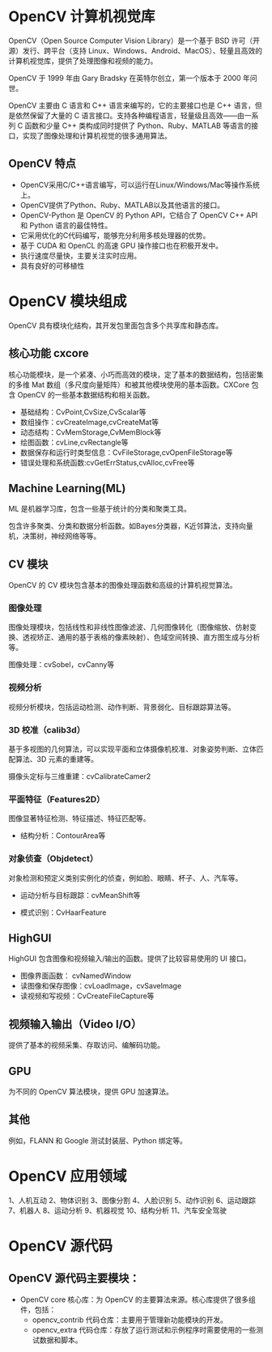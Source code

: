 # OpenCV 计算机视觉库

OpenCV（Open Source Computer Vision Library）是一个基于 BSD 许可（开源）发行、跨平台（支持 Linux、Windows、Android、MacOS）、轻量且高效的计算机视觉库，提供了处理图像和视频的能力。

OpenCV 于 1999 年由 Gary Bradsky 在英特尔创立，第一个版本于 2000 年问世。

OpenCV 主要由 C 语言和 C++ 语言来编写的，它的主要接口也是 C++ 语言，但是依然保留了大量的 C 语言接口。支持各种编程语言，轻量级且高效——由一系列 C 函数和少量 C++ 类构成同时提供了 Python、Ruby、MATLAB 等语言的接口，实现了图像处理和计算机视觉的很多通用算法。



## OpenCV 特点

- OpenCV采用C/C++语言编写，可以运行在Linux/Windows/Mac等操作系统上。
- OpenCV提供了Python、Ruby、MATLAB以及其他语言的接口。
- OpenCV-Python 是 OpenCV 的 Python API，它结合了 OpenCV C++ API 和 Python 语言的最佳特性。
- 它采用优化的C代码编写，能够充分利用多核处理器的优势。
- 基于 CUDA 和 OpenCL 的高速 GPU 操作接口也在积极开发中。
- 执行速度尽量快，主要关注实时应用。
- 具有良好的可移植性



# OpenCV 模块组成

OpenCV 具有模块化结构，其开发包里面包含多个共享库和静态库。

## 核心功能 cxcore

核心功能模块，是一个紧凑、小巧而高效的模块，定了基本的数据结构，包括密集的多维 Mat 数组（多尺度向量矩阵）和被其他模块使用的基本函数。CXCore 包含 OpenCV 的一些基本数据结构和相关函数。

- 基础结构：CvPoint,CvSize,CvScalar等
- 数组操作：cvCreateImage,cvCreateMat等
- 动态结构：CvMemStorage,CvMemBlock等
- 绘图函数：cvLine,cvRectangle等
- 数据保存和运行时类型信息：CvFileStorage,cvOpenFileStorage等
- 错误处理和系统函数:cvGetErrStatus,cvAlloc,cvFree等

## Machine Learning(ML)

ML 是机器学习库，包含一些基于统计的分类和聚类工具。

包含许多聚类、分类和数据分析函数。如Bayes分类器，K近邻算法，支持向量机，决策树，神经网络等等。

## CV 模块

OpenCV 的 CV 模块包含基本的图像处理函数和高级的计算机视觉算法。

### 图像处理

图像处理模块，包括线性和非线性图像滤波、几何图像转化（图像缩放、仿射变换、透视矫正、通用的基于表格的像素映射）、色域空间转换、直方图生成与分析等。

图像处理：cvSobel，cvCanny等

### 视频分析

视频分析模块，包括运动检测、动作判断、背景弱化、目标跟踪算法等。

### 3D 校准（calib3d）

基于多视图的几何算法，可以实现平面和立体摄像机校准、对象姿势判断、立体匹配算法、3D  元素的重建等。

摄像头定标与三维重建：cvCalibrateCamer2

### 平面特征（Features2D）

图像显著特征检测、特征描述、特征匹配等。

- 结构分析：ContourArea等

### 对象侦查（Objdetect）

对象检测和预定义类别实例化的侦查，例如脸、眼睛、杯子、人、汽车等。

- 运动分析与目标跟踪：cvMeanShift等

- 模式识别：CvHaarFeature

## HighGUI 

HighGUI 包含图像和视频输入/输出的函数。提供了比较容易使用的 UI 接口。

- 图像界面函数： cvNamedWindow
- 读图像和保存图像：cvLoadImage，cvSaveImage
- 读视频和写视频：CvCreateFileCapture等

## 视频输入输出（Video I/O）

提供了基本的视频采集、存取访问、编解码功能。

## GPU

为不同的 OpenCV 算法模块，提供 GPU 加速算法。

## 其他

例如，FLANN 和 Google 测试封装层、Python 绑定等。





# OpenCV 应用领域

1、人机互动
2、物体识别
3、图像分割
4、人脸识别
5、动作识别
6、运动跟踪
7、机器人
8、运动分析
9、机器视觉
10、结构分析
11、汽车安全驾驶

# OpenCV 源代码

## OpenCV 源代码主要模块：

- OpenCV core 核心库：为 OpenCV 的主要算法来源。核心库提供了很多组件，包括：
  - opencv_contrib 代码仓库：主要用于管理新功能模块的开发。
  - opencv_extra 代码仓库：存放了运行测试和示例程序时需要使用的一些测试数据和脚本。

